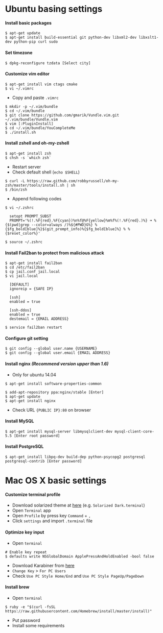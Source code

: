 # Ubuntu basing settings

#### Install basic packages

~~~~
$ apt-get update
$ apt-get install build-essential git python-dev libxml2-dev libxslt1-dev python-pip curl sudo
~~~~


#### Set timezone

~~~~
$ dpkg-reconfigure tzdata [Select city]
~~~~


#### Customize vim editor

~~~~
$ apt-get install vim ctags cmake
$ vi ~/.vimrc
~~~~

- Copy and paste `.vimrc`

~~~~
$ mkdir -p ~/.vim/bundle
$ cd ~/.vim/bundle
$ git clone https://github.com/gmarik/Vundle.vim.git ~/.vim/bundle/Vundle.vim
$ vim [:PluginInstall]
$ cd ~/.vim/bundle/YouCompleteMe
$ ./install.sh
~~~~


#### Install zshell and oh-my-zshell

~~~~
$ apt-get install zsh
$ chsh -s `which zsh`
~~~~

- Restart server
- Check default shell (`echo $SHELL`)

~~~~
$ curl -L https://raw.github.com/robbyrussell/oh-my-zsh/master/tools/install.sh | sh
$ /bin/zsh
~~~~

- Append following codes

~~~~
$ vi ~/.zshrc

  setopt PROMPT_SUBST
  PROMPT='%(!.%F{red}.%F{cyan})%n%f@%F{yellow}%m%f%(!.%F{red}.)%} ➜ %{$(pwd|grep --color=always /)%${#PWD}G%} %{$fg_bold[blue]%}$(git_prompt_info)%{$fg_bold[blue]%} % %{$reset_color%}'
  
$ source ~/.zshrc
~~~~


#### Install Fail2ban to protect from malicious attack

~~~~
$ apt-get install fail2ban
$ cd /etc/fail2ban
$ cp jail.conf jail.local
$ vi jail.local
  
  [DEFAULT]
  ignoreip = {SAFE IP}

  [ssh]
  enabled = true
  
  [ssh-ddos]
  enabled = true
  destemail = {EMAIL ADDRESS}

$ service fail2ban restart
~~~~


#### Configure git setting

~~~~
$ git config --global user.name {USERNAME}
$ git config --global user.email {EMAIL ADDRESS}
~~~~


#### Install nginx *(Recommend version upper than 1.6)*

- Only for ubuntu 14.04
~~~~
$ apt-get install software-properties-common
~~~~

~~~~
$ add-apt-repository ppa:nginx/stable [Enter]
$ apt-get update
$ apt-get install nginx
~~~~

- Check URL `{PUBLIC IP}:80` on browser


#### Install MySQL

~~~~
$ apt-get install mysql-server libmysqlclient-dev mysql-client-core-5.5 [Enter root password]
~~~~


#### Install PostgreSQL

~~~~
$ apt-get install libpq-dev build-dep python-psycopg2 postgresql postgresql-contrib [Enter password]
~~~~


# Mac OS X basic settings

#### Customize terminal profile

- Download solarized theme at <a href="https://github.com/tomislav/osx-terminal.app-colors-solarized" target="_blank">here</a> (e.g. `Solarized Dark.terminal`)
- Open `Terminal` app
- Open `Profile` by press key `Command` + `,` 
- Click `settings` and import `.terminal` file


#### Optimize key input

- Open `terminal`

~~~~
# Enable key repeat
$ defaults write NSGlobalDomain ApplePressAndHoldEnabled -bool false
~~~~

- Download Karabiner from <a href="https://pqrs.org/osx/karabiner/" target="_blank">here</a>
- `Change Key` > `For PC Users`
- Check `Use PC Style Home/End` and `Use PC Style PageUp/PageDown`


#### Install brew

- Open `terminal`

~~~~
$ ruby -e "$(curl -fsSL https://raw.githubusercontent.com/Homebrew/install/master/install)"
~~~~

- Put password
- Install some requirements
